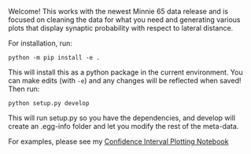 Welcome! This works with the newest Minnie 65 data release and is focused on cleaning the data for what you need and generating various plots that display synaptic probability with respect to lateral distance.

For installation, run:

`python -m pip install -e .`

This will install this as a python package in the current environment. You can make edits (with `-e`) and any changes will be reflected when saved!
Then run:

`python setup.py develop`

This will run setup.py so you have the dependencies, and develop will create an .egg-info folder and let you modify the rest of the meta-data.

For examples, please see my [Confidence Interval Plotting Notebook](https://github.com/andi-bergeson/allen_summerworkshop/blob/main/notebooks/confidenceinterval_plotting.ipynb)
